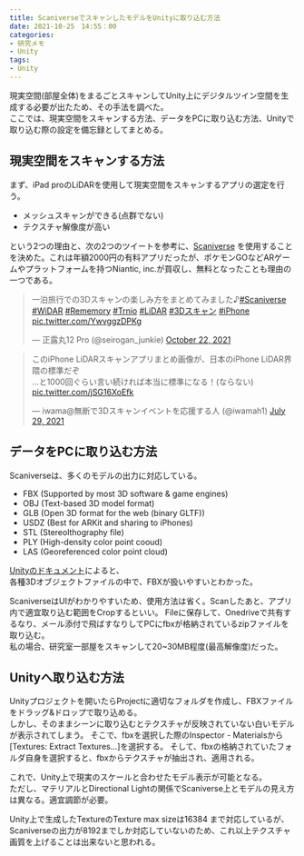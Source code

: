```yaml
---
title: ScaniverseでスキャンしたモデルをUnityに取り込む方法
date: 2021-10-25　14:55：00
categories:
- 研究メモ
- Unity
tags:
- Unity
---
```


現実空間(部屋全体)をまるごとスキャンしてUnity上にデジタルツイン空間を生成する必要が出たため、その手法を調べた。  
ここでは、現実空間をスキャンする方法、データをPCに取り込む方法、Unityで取り込む際の設定を備忘録としてまとめる。  

<!-- more -->

## 現実空間をスキャンする方法
まず、iPad proのLiDARを使用して現実空間をスキャンするアプリの選定を行う。  

- メッシュスキャンができる(点群でない)  
- テクスチャ解像度が高い

という2つの理由と、次の2つのツイートを参考に、[Scaniverse](https://apps.apple.com/jp/app/scaniverse-lidar-3d-scanner/id1541433223)
を使用することを決めた。これは年額2000円の有料アプリだったが、ポケモンGOなどARゲームやプラットフォームを持つNiantic, inc.が買収し、無料となったことも理由の一つである。  

<blockquote class="twitter-tweet"><p lang="ja" dir="ltr">一泊旅行での3Dスキャンの楽しみ方をまとめてみました♪<a href="https://twitter.com/hashtag/Scaniverse?src=hash&amp;ref_src=twsrc%5Etfw">#Scaniverse</a> <a href="https://twitter.com/hashtag/WiDAR?src=hash&amp;ref_src=twsrc%5Etfw">#WiDAR</a> <a href="https://twitter.com/hashtag/Rememory?src=hash&amp;ref_src=twsrc%5Etfw">#Rememory</a> <a href="https://twitter.com/hashtag/Trnio?src=hash&amp;ref_src=twsrc%5Etfw">#Trnio</a> <a href="https://twitter.com/hashtag/LiDAR?src=hash&amp;ref_src=twsrc%5Etfw">#LiDAR</a> <a href="https://twitter.com/hashtag/3D%E3%82%B9%E3%82%AD%E3%83%A3%E3%83%B3?src=hash&amp;ref_src=twsrc%5Etfw">#3Dスキャン</a> <a href="https://twitter.com/hashtag/iPhone?src=hash&amp;ref_src=twsrc%5Etfw">#iPhone</a> <a href="https://t.co/YwvggzDPKg">pic.twitter.com/YwvggzDPKg</a></p>&mdash; 正露丸12 Pro (@seirogan_junkie) <a href="https://twitter.com/seirogan_junkie/status/1451563766722686980?ref_src=twsrc%5Etfw">October 22, 2021</a></blockquote> <script async src="https://platform.twitter.com/widgets.js" charset="utf-8"></script>

<blockquote class="twitter-tweet"><p lang="ja" dir="ltr">このiPhone LiDARスキャンアプリまとめ画像が、日本のiPhone LiDAR界隈の標準だぞ<br>...と1000回ぐらい言い続ければ本当に標準になる！(ならない) <a href="https://t.co/jSG16XoEfk">pic.twitter.com/jSG16XoEfk</a></p>&mdash; iwama@無断で3Dスキャンイベントを応援する人 (@iwamah1) <a href="https://twitter.com/iwamah1/status/1420640233939357697?ref_src=twsrc%5Etfw">July 29, 2021</a></blockquote> <script async src="https://platform.twitter.com/widgets.js" charset="utf-8"></script>

## データをPCに取り込む方法
Scaniverseは、多くのモデルの出力に対応している。

- FBX (Supported by most 3D software & game engines)
- OBJ (Text-based 3D model format)
- GLB (Open 3D format for the web (binary GLTF))
- USDZ (Best for ARKit and sharing to iPhones)
- STL (Stereolthography file)
- PLY (High-density color point cooud)
- LAS (Georeferenced color point cloud)

[Unityのドキュメント](https://docs.unity3d.com/ja/2018.4/Manual/3D-formats.html)によると、  
各種3Dオブジェクトファイルの中で、FBXが扱いやすいとわかった。   

ScaniverseはUIがわかりやすいため、使用方法は省く。Scanしたあと、アプリ内で適宜取り込む範囲をCropするといい。
Fileに保存して、Onedriveで共有するなり、メール添付で飛ばすなりしてPCにfbxが格納されているzipファイルを取り込む。  
私の場合、研究室一部屋をスキャンして20~30MB程度(最高解像度)だった。

## Unityへ取り込む方法
Unityプロジェクトを開いたらProjectに適切なフォルダを作成し、FBXファイルをドラッグ&ドロップで取り込める。  
しかし、そのままシーンに取り込むとテクスチャが反映されていない白いモデルが表示されてしまう。
そこで、fbxを選択した際のInspector - Materialsから[Textures: Extract Textures...]を選択する。
そして、fbxの格納されていたフォルダ自身を選択すると、fbxからテクスチャが抽出され、適用される。

これで、Unity上で現実のスケールと合わせたモデル表示が可能となる。  
ただし、マテリアルとDirectional Lightの関係でScaniverse上とモデルの見え方は異なる。適宜調節が必要。

Unity上で生成したTextureのTexture max sizeは16384 まで対応しているが、Scaniverseの出力が8192までしか対応していないのため、これ以上テクスチャ画質を上げることは出来ないと思われる。

